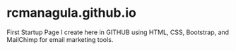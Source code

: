 # rcmanagula.github.io

First Startup Page I create here in GITHUB using HTML, CSS, Bootstrap, and MailChimp for email marketing tools.
